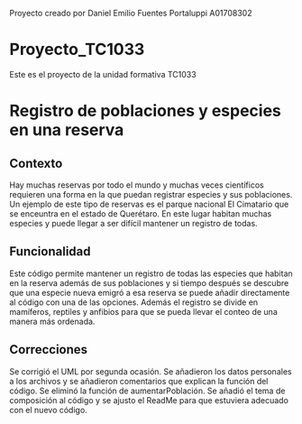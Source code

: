 Proyecto creado por Daniel Emilio Fuentes Portaluppi A01708302


# Proyecto_TC1033
Este es el proyecto de la unidad formativa TC1033


# Registro de poblaciones y especies en una reserva

## Contexto

Hay muchas reservas por todo el mundo y muchas veces científicos requieren una forma en la que puedan registrar especies y sus poblaciones. Un ejemplo de este tipo de reservas es el parque nacional El Cimatario que se enceuntra en el estado de Querétaro. En este lugar habitan muchas especies y puede llegar a ser difícil mantener un registro de todas.

## Funcionalidad

Este código permite mantener un registro de todas las especies que habitan en la reserva además de sus poblaciones y si tiempo después se descubre que una especie nueva emigró a esa reserva se puede añadir directamente al código con una de las opciones. Además el registro se divide en mamíferos, reptiles y anfibios para que se pueda llevar el conteo de una manera más ordenada.

## Correcciones
Se corrigió el UML por segunda ocasión.
Se añadieron los datos personales a los archivos y se añadieron comentarios que explican la función del código.
Se eliminó la función de aumentarPoblación.
Se añadió el tema de composición al código y se ajusto el ReadMe para que estuviera adecuado con el nuevo código. 

